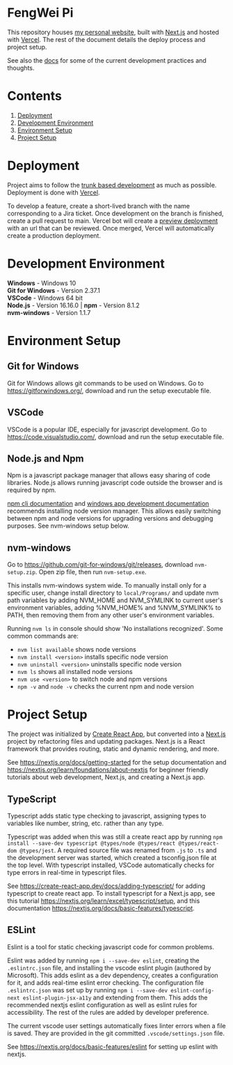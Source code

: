 # FengWei Pi

This repository houses [my personal website](https://fengwei-pi.github.io/), built with [Next.js](https://nextjs.org/) and hosted with [Vercel](https://vercel.com). The rest of the document details the deploy process and project setup.

See also the [docs](./docs.md) for some of the current development practices and thoughts.

# Contents
1. [Deployment](#deployment)
2. [Development Environment](#development-environment)
3. [Environment Setup](#environment-setup)
5. [Project Setup](#project-setup)

# Deployment

Project aims to follow the [trunk based development](https://trunkbaseddevelopment.com/) as much as possible. Deployment is done with [Vercel](https://vercel.com/home).

To develop a feature, create a short-lived branch with the name corresponding to a Jira ticket. Once development on the branch is finished, create a pull request to main. Vercel bot will create a [preview deployment](https://vercel.com/docs/concepts/deployments/preview-deployments) with an url that can be reviewed. Once merged, Vercel will automatically create a production deployment.

# Development Environment

**Windows** - Windows 10  
**Git for Windows** - Version 2.37.1  
**VSCode** - Windows 64 bit  
**Node.js** - Version 16.16.0 | **npm** - Version 8.1.2  
**nvm-windows** - Version 1.1.7

# Environment Setup

## Git for Windows
Git for Windows allows git commands to be used on Windows. Go to https://gitforwindows.org/, download and run the setup executable file.

## VSCode
VSCode is a popular IDE, especially for javascript development. Go to https://code.visualstudio.com/, download and run the setup executable file.

##  Node.js and Npm
Npm is a javascript package manager that allows easy sharing of code libraries. Node.js allows running javascript code outside the browser and is required by npm.

[npm cli documentation](https://docs.npmjs.com/downloading-and-installing-node-js-and-npm#windows-node-version-managers) and [windows app development documentation](https://docs.microsoft.com/en-us/windows/dev-environment/javascript/nodejs-on-windows#install-nvm-windows-nodejs-and-npm) recommends installing node version manager. This allows easily switching between npm and node versions for upgrading versions and debugging purposes. See nvm-windows setup below.

##  nvm-windows
Go to https://github.com/git-for-windows/git/releases, download `nvm-setup.zip`. Open zip file, then run `nvm-setup.exe`.  

This installs nvm-windows system wide. To manually install only for a specific user, change install directory to `local/Programs/` and update nvm path variables by adding NVM_HOME and NVM_SYMLINK to current user's environment variables, adding %NVM_HOME% and %NVM_SYMLINK% to PATH, then removing them from any other user's environment variables.

Running `nvm ls` in console should show 'No installations recognized'. Some common commands are:
- `nvm list available` shows node versions
- `nvm install <version>` installs specific node version
- `nvm uninstall <version>` uninstalls specific node version
- `nvm ls` shows all installed node versions
- `nvm use <version>` to switch node and npm versions
- `npm -v` and `node -v` checks the current npm and node version

# Project Setup

The project was initialized by [Create React App](https://create-react-app.dev/), but converted into a [Next.js](https://nextjs.org) project by refactoring files and updating packages. Next.js is a React framework that provides routing, static and dynamic rendering, and more.

See https://nextjs.org/docs/getting-started for the setup documentation and https://nextjs.org/learn/foundations/about-nextjs for beginner friendly tutorials about web development, Next.js, and creating a Next.js app.

## TypeScript

Typescript adds static type checking to javascript, assigning types to variables like number, string, etc. rather than any type.

Typescript was added when this was still a create react app by running `npm install --save-dev typescript @types/node @types/react @types/react-dom @types/jest`. A required source file was renamed from `.js` to `.ts` and the development server was started, which created a tsconfig.json file at the top level. With typescript installed, VSCode automatically checks for type errors in real-time in typescript files.

See https://create-react-app.dev/docs/adding-typescript/ for adding typescript to create react app. To install typescript for a Next.js app, see this tutorial https://nextjs.org/learn/excel/typescript/setup, and this documentation https://nextjs.org/docs/basic-features/typescript.

## ESLint

Eslint is a tool for static checking javascript code for common problems.

Eslint was added by running `npm i --save-dev eslint`, creating the `.eslintrc.json` file, and installing the vscode eslint plugin (authored by Microsoft). This adds eslint as a dev dependency, creates a configuration for it, and adds real-time eslint error checking. The configuration file `.eslintrc.json` was set up by running `npm i --save-dev eslint-config-next eslint-plugin-jsx-a11y` and extending from them. This adds the recommended nextjs eslint configuration as well as eslint rules for accessibility. The rest of the rules are added by developer preference.

The current vscode user settings automatically fixes linter errors when a file is saved. They are provided in the git committed `.vscode/settings.json` file.

See https://nextjs.org/docs/basic-features/eslint for setting up eslint with nextjs.
